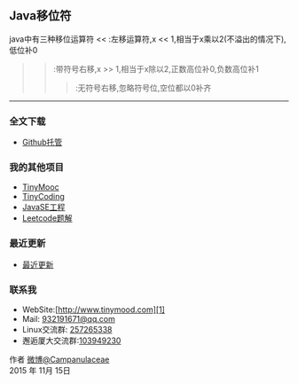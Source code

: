 ## Java移位符

java中有三种移位运算符
<< :左移运算符,x << 1,相当于x乘以2(不溢出的情况下),低位补0
>> :带符号右移,x >> 1,相当于x除以2,正数高位补0,负数高位补1
>>> :无符号右移,忽略符号位,空位都以0补齐


----------

### 全文下载

+ [Github托管](https://github.com/Lemonjing/TinyMood/blob/master/技术文章/Java序列化.md)

### 我的其他项目

+ [TinyMooc](https://github.com/Lemonjing/tinymooc)
+ [TinyCoding](https://github.com/Lemonjing/tinycoding)
+ [JavaSE工程](https://github.com/Lemonjing/myjavase)
+ [Leetcode题解](https://github.com/Lemonjing/leetcode)

### 最近更新

+ [最近更新](https://github.com/Lemonjing/TinyMood/blob/master/UPDATE_LOG.md)

### 联系我

- WebSite:[http://www.tinymood.com][1]
- Mail: 932191671@qq.com
- Linux交流群: [257265338][2]
- 邂逅厦大交流群:[103949230][3]

作者 [微博@Campanulaceae][4]       
2015 年 11月 15日


[1]: http://www.tinymood.com   
[2]: http://jq.qq.com/?_wv=1027&k=ZKsbKb
[3]: http://jq.qq.com/?_wv=1027&k=Xxno3g
[4]: http://weibo.com/u/1662536394

